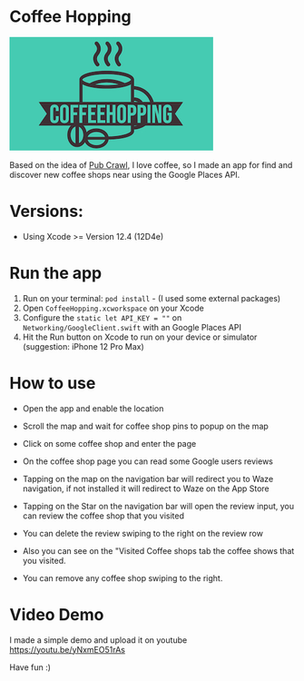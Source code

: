 # Coffee Hopping

![Coffee Hopping](logo.jpg)

Based on the idea of [Pub Crawl](https://en.wikipedia.org/wiki/Pub_crawl), I love coffee, so I made an app for find and discover new coffee shops near using the Google Places API.

# Versions:
- Using Xcode >= Version 12.4 (12D4e)

# Run the app

1. Run on your terminal: `pod install` - (I used some external packages)
2. Open `CoffeeHopping.xcworkspace` on your Xcode
3. Configure the `static let API_KEY = ""` on `Networking/GoogleClient.swift` with an Google Places API
3. Hit the Run button on Xcode to run on your device or simulator (suggestion: iPhone 12 Pro Max)

# How to use
- Open the app and enable the location
- Scroll the map and wait for coffee shop pins to popup on the map
- Click on some coffee shop and enter the page
- On the coffee shop page you can read some Google users reviews
- Tapping on the map on the navigation bar will redirect you to Waze navigation, if not installed it will redirect to Waze on the App Store
- Tapping on the Star on the navigation bar will open the review input, you can review the coffee shop that you visited
- You can delete the review swiping to the right on the review row

- Also you can see on the "Visited Coffee shops tab the coffee shows that you visited.
- You can remove any coffee shop swiping to the right.

# Video Demo
I made a simple demo and upload it on youtube https://youtu.be/yNxmEO51rAs


Have fun :)
